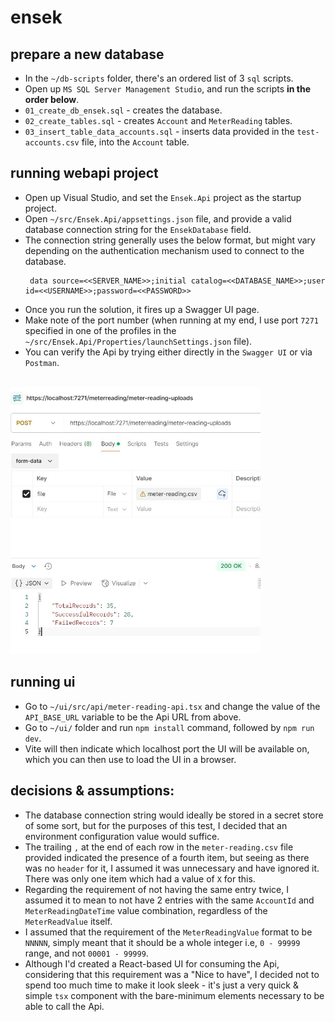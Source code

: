 # ensek

## prepare a new database
* In the `~/db-scripts` folder, there's an ordered list of 3 `sql` scripts.
* Open up `MS SQL Server Management Studio`, and run the scripts <b>in the order below</b>.
* `01_create_db_ensek.sql` - creates the database.
* `02_create_tables.sql` - creates `Account` and `MeterReading` tables.
* `03_insert_table_data_accounts.sql` - inserts data provided in the `test-accounts.csv` file, into the `Account` table.


## running webapi project
* Open up Visual Studio, and set the `Ensek.Api` project as the startup project.
* Open `~/src/Ensek.Api/appsettings.json` file, and provide a valid database connection string for the `EnsekDatabase` field.
* The connection string generally uses the below format, but might vary depending on the authentication mechanism used to connect to the database.
   ```
    data source=<<SERVER_NAME>>;initial catalog=<<DATABASE_NAME>>;user id=<<USERNAME>>;password=<<PASSWORD>>
   ```
* Once you run the solution, it fires up a Swagger UI page.
* Make note of the port number (when running at my end, I use port `7271` specified in one of the profiles in the `~/src/Ensek.Api/Properties/launchSettings.json` file).
* You can verify the Api by trying either directly in the `Swagger UI` or via `Postman`.

<br/>
<img width=400px src="images/postman-call.jpg">


## running ui
* Go to `~/ui/src/api/meter-reading-api.tsx` and change the value of the `API_BASE_URL` variable to be the Api URL from above.
* Go to `~/ui/` folder and run `npm install` command, followed by `npm run dev`.
* Vite will then indicate which localhost port the UI will be available on, which you can then use to load the UI in a browser.


## decisions & assumptions:
* The database connection string would ideally be stored in a secret store of some sort, but for the purposes of this test, I decided that an environment configuration value would suffice.
* The trailing `,` at the end of each row in the `meter-reading.csv` file provided indicated the presence of a fourth item, but seeing as there was no `header` for it, I assumed it was unnecessary and have ignored it. There was only one item which had a value of `X` for this.
* Regarding the requirement of not having the same entry twice, I assumed it to mean to not have 2 entries with the same `AccountId` and `MeterReadingDateTime` value combination, regardless of the `MeterReadValue` itself.
* I assumed that the requirement of the `MeterReadingValue` format to be `NNNNN`, simply meant that it should be a whole integer i.e, `0 - 99999` range, and not `00001 - 99999`.
* Although I'd created a React-based UI for consuming the Api, considering that this requirement was a "Nice to have", I decided not to spend too much time to make it look sleek - it's just a very quick & simple `tsx` component with the bare-minimum elements necessary to be able to call the Api.